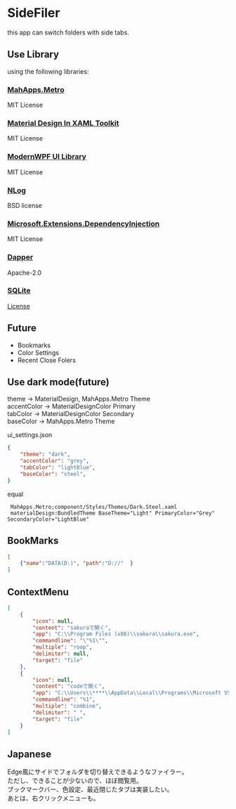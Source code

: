 # SideFiler
 
this app can switch folders with side tabs.   

## Use Library
using the following libraries:

### [MahApps.Metro](https://github.com/MahApps/MahApps.Metro)
MIT License
### [Material Design In XAML Toolkit](https://github.com/MaterialDesignInXAML/MaterialDesignInXamlToolkit)
MIT License
### [ModernWPF UI Library](https://github.com/Kinnara/ModernWpf)
MIT License
### [NLog](https://nlog-project.org/)
BSD license
### [Microsoft.Extensions.DependencyInjection](https://dotnet.microsoft.com/)
MIT License


### [Dapper](https://github.com/DapperLib/Dapper)
Apache-2.0

### [SQLite](https://system.data.sqlite.org/)
[License](https://www.sqlite.org/copyright.html)

## Future
- Bookmarks
- Color Settings
- Recent Close Folers

## Use dark mode(future)

theme -> MaterialDesign, MahApps.Metro Theme    
accentColor -> MaterialDesignColor Primary   
tabColor -> MaterialDesignColor Secondary   
baseColor -> MahApps.Metro Theme

ui_settings.json

```json
{
    "theme": "dark",
    "accentColor": "grey",
    "tabColor": "lightBlue",
    "baseColor": "steel",
}
```

equal
```
 MahApps.Metro;component/Styles/Themes/Dark.Steel.xaml
 materialDesign:BundledTheme BaseTheme="Light" PrimaryColor="Grey" SecondaryColor="LightBlue"
```

## BookMarks
```json
[
    {"name":"DATA(D:)", "path":"D://"  }
]
```
## ContextMenu
```json
[
    {
        "icon": null,
        "content": "sakuraで開く",
        "app": "C:\\Program Files (x86)\\sakura\\sakura.exe",
        "commandline": "\"%1\"",
        "multiple": "roop",
        "delimiter": null,
        "target": "file"
    },
    {
        "icon": null,
        "content": "codeで開く",
        "app": "C:\\Users\\****\\AppData\\Local\\Programs\\Microsoft VS Code\\Code.exe",
        "commandline": "%1",
        "multiple": "combine",
        "delimiter": " ",
        "target": "file"
    }
]
```
## Japanese
Edge風にサイドでフォルダを切り替えできるようなファイラー。   
ただし、できることが少ないので、ほぼ閲覧用。   
ブックマークバー、色設定、最近閉じたタブは実装したい。   
あとは、右クリックメニューも。

